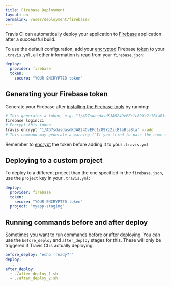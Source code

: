 ```yaml
---
title: Firebase Deployment
layout: en
permalink: /user/deployment/firebase/
---
```


<div id="toc"></div>

Travis CI can automatically deploy your application to [Firebase](https://firebase.google.com/)
application after a successful build.

To use the default configuration, add your [encrypted](/user/encryption-keys/#Usage) Firebase [token](/user/deployment/firebase/#Generating-your-Firebase-token) to your `.travis.yml`, all other information is read from your `firebase.json`:

```yaml
deploy:
  provider: firebase
  token:
    secure: "YOUR ENCRYPTED token"
```

## Generating your Firebase token

Generate your Firebase after [installing the Firebase tools](https://github.com/firebase/firebase-tools#installation) by running:

```bash
# This generates a token, e.g. "1/AD7sdasdasdKJA824OvEFc1c89Xz2ilBlaBlaBla"
firebase login:ci
# Encrypt this token
travis encrypt "1/AD7sdasdasdKJA824OvEFc1c89Xz2ilBlaBlaBla" --add
# This command may generate a warning ("If you tried to pass the name of the repository as the first argument, you probably won't get the results you wanted"). You can ignore it.
```

Remember to [encrypt](/user/encryption-keys/#Usage) the token before adding it to your `.travis.yml`

## Deploying to a custom project

To deploy to a different project than the one specified in the `firebase.json`, use the `project` key in your `.travis.yml`:

```yaml
deploy:
  provider: firebase
  token:
    secure: "YOUR ENCRYPTED token"
  project: "myapp-staging"
```

## Running commands before and after deploy

Sometimes you want to run commands before or after deploying. You can use
the `before_deploy` and `after_deploy` stages for this. These will only be
triggered if Travis CI is actually deploying.

```yaml
before_deploy: "echo 'ready?'"
deploy:
  ..
after_deploy:
  - ./after_deploy_1.sh
  - ./after_deploy_2.sh
```
